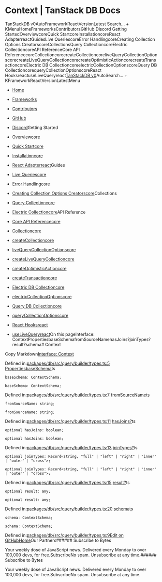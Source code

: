 # Context | TanStack DB Docs

TanStackDB v0AutoFrameworkReactVersionLatest Search... + KMenuHomeFrameworksContributorsGitHub Discord Getting StartedOverviewcoreQuick StartcoreInstallationcoreReact AdapterreactGuidesLive QueriescoreError HandlingcoreCreating Collection Options CreatorscoreCollectionsQuery CollectioncoreElectric CollectioncoreAPI ReferenceCore API ReferencecoreCollectioncorecreateCollectioncoreliveQueryCollectionOptionscorecreateLiveQueryCollectioncorecreateOptimisticActioncorecreateTransactioncoreElectric DB CollectioncoreelectricCollectionOptionscoreQuery DB CollectioncorequeryCollectionOptionscoreReact HooksreactuseLiveQueryreact[TanStack](/)[DB v0](/db)AutoSearch... + KFrameworkReactVersionLatestMenu

- [Home](/db/latest)
- [Frameworks](/db/latest/docs/framework)
- [Contributors](/db/latest/docs/contributors)
- [GitHub](https://github.com/tanstack/db)
- [Discord](https://tlinz.com/discord)Getting Started

- [Overviewcore](/db/latest/docs/overview)
- [Quick Startcore](/db/latest/docs/quick-start)
- [Installationcore](/db/latest/docs/installation)
- [React Adapterreact](/db/latest/docs/framework/react/adapter)Guides

- [Live Queriescore](/db/latest/docs/guides/live-queries)
- [Error Handlingcore](/db/latest/docs/guides/error-handling)
- [Creating Collection Options Creatorscore](/db/latest/docs/guides/collection-options-creator)Collections

- [Query Collectioncore](/db/latest/docs/collections/query-collection)
- [Electric Collectioncore](/db/latest/docs/collections/electric-collection)API Reference

- [Core API Referencecore](/db/latest/docs/reference/index)
- [Collectioncore](/db/latest/docs/reference/interfaces/collection)
- [createCollectioncore](/db/latest/docs/reference/functions/createcollection)
- [liveQueryCollectionOptionscore](/db/latest/docs/reference/functions/livequerycollectionoptions)
- [createLiveQueryCollectioncore](/db/latest/docs/reference/functions/createlivequerycollection)
- [createOptimisticActioncore](/db/latest/docs/reference/functions/createoptimisticaction)
- [createTransactioncore](/db/latest/docs/reference/functions/createtransaction)
- [Electric DB Collectioncore](/db/latest/docs/reference/electric-db-collection/index)
- [electricCollectionOptionscore](/db/latest/docs/reference/electric-db-collection/functions/electriccollectionoptions)
- [Query DB Collectioncore](/db/latest/docs/reference/query-db-collection/index)
- [queryCollectionOptionscore](/db/latest/docs/reference/query-db-collection/functions/querycollectionoptions)
- [React Hooksreact](/db/latest/docs/framework/react/reference/index)
- [useLiveQueryreact](/db/latest/docs/framework/react/reference/functions/uselivequery)On this pageInterface: ContextPropertiesbaseSchemafromSourceNamehasJoins?joinTypes?result?schema# Context

Copy Markdown[Interface: Context](#interface-context)

Defined in:[packages/db/src/query/builder/types.ts:5](https://github.com/TanStack/db/blob/main/packages/db/src/query/builder/types.ts#L5)
[Properties](#properties)[baseSchema](#baseschema)ts

```
baseSchema: ContextSchema;

```

```
baseSchema: ContextSchema;

```

Defined in:[packages/db/src/query/builder/types.ts:7](https://github.com/TanStack/db/blob/main/packages/db/src/query/builder/types.ts#L7)
[fromSourceName](#fromsourcename)ts

```
fromSourceName: string;

```

```
fromSourceName: string;

```

Defined in:[packages/db/src/query/builder/types.ts:11](https://github.com/TanStack/db/blob/main/packages/db/src/query/builder/types.ts#L11)
[hasJoins?](#hasjoins)ts

```
optional hasJoins: boolean;

```

```
optional hasJoins: boolean;

```

Defined in:[packages/db/src/query/builder/types.ts:13](https://github.com/TanStack/db/blob/main/packages/db/src/query/builder/types.ts#L13)
[joinTypes?](#jointypes)ts

```
optional joinTypes: Record<string, "full" | "left" | "right" | "inner" | "outer" | "cross">;

```

```
optional joinTypes: Record<string, "full" | "left" | "right" | "inner" | "outer" | "cross">;

```

Defined in:[packages/db/src/query/builder/types.ts:15](https://github.com/TanStack/db/blob/main/packages/db/src/query/builder/types.ts#L15)
[result?](#result)ts

```
optional result: any;

```

```
optional result: any;

```

Defined in:[packages/db/src/query/builder/types.ts:20](https://github.com/TanStack/db/blob/main/packages/db/src/query/builder/types.ts#L20)
[schema](#schema)ts

```
schema: ContextSchema;

```

```
schema: ContextSchema;

```

Defined in:[packages/db/src/query/builder/types.ts:9](https://github.com/TanStack/db/blob/main/packages/db/src/query/builder/types.ts#L9)[Edit on GitHub](https://github.com/tanstack/db/edit/main/docs/reference/interfaces/context.md)[Home](/db/latest)Our Partners###### Subscribe to Bytes

Your weekly dose of JavaScript news. Delivered every Monday to over 100,000 devs, for free.SubscribeNo spam. Unsubscribe at any time.###### Subscribe to Bytes

Your weekly dose of JavaScript news. Delivered every Monday to over 100,000 devs, for free.SubscribeNo spam. Unsubscribe at any time.<iframe src="https://www.googletagmanager.com/ns.html?id=GTM-5N57KQT4" height="0" width="0" style="display:none;visibility:hidden" title="gtm"></iframe>